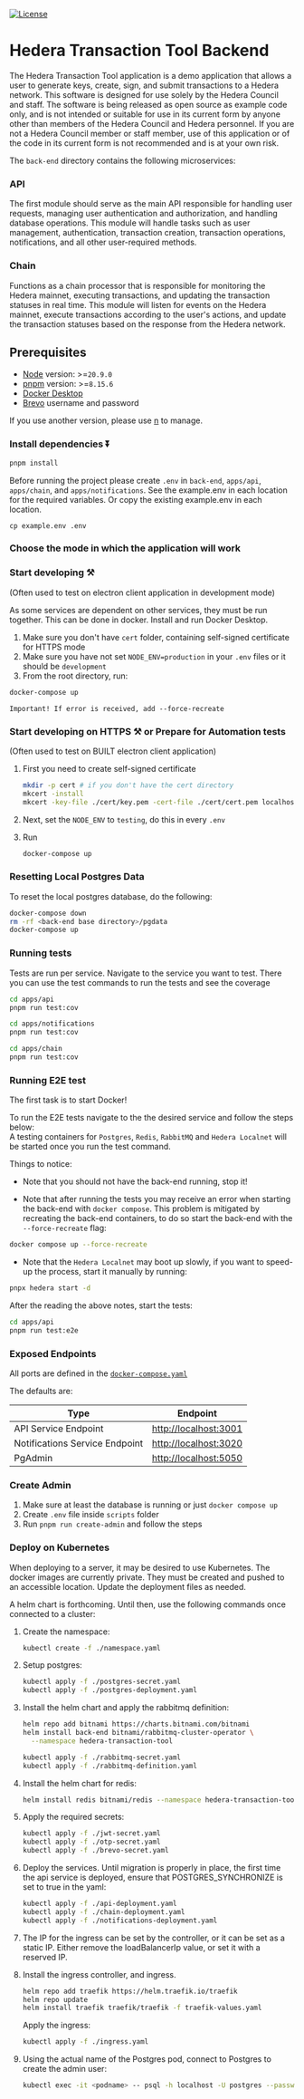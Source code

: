 [![License](https://img.shields.io/badge/License-Apache%202.0-blue.svg)](https://opensource.org/licenses/Apache-2.0)

# Hedera Transaction Tool Backend

The Hedera Transaction Tool application is a demo application that allows a user to generate keys, create, sign, and submit transactions to a Hedera network. This software is designed for use solely by the Hedera Council and staff. The software is being released as open source as example code only, and is not intended or suitable for use in its current form by anyone other than members of the Hedera Council and Hedera personnel. If you are not a Hedera Council member or staff member, use of this application or of the code in its current form is not recommended
and is at your own risk.

The `back-end` directory contains the following microservices:

### API

The first module should serve as the main API responsible for handling user requests, managing user authentication and authorization, and handling database operations. This module will handle tasks such as user management, authentication, transaction creation, transaction operations, notifications, and all other user-required methods.

### Chain

Functions as a chain processor that is responsible for monitoring the Hedera mainnet, executing transactions, and updating the transaction statuses in real time. This module will listen for events on the Hedera mainnet, execute transactions according to the user's actions, and update the transaction statuses based on the response from the Hedera network.

## Prerequisites

- [Node](https://nodejs.org/en/download/package-manager) version: >=`20.9.0`
- [pnpm](https://pnpm.io/installation) version: >=`8.15.6`
- [Docker Desktop](https://docs.docker.com/desktop/install/mac-install/)
- [Brevo](https://www.brevo.com/pricing/?utm_source=adwords_brand&utm_medium=lastclick&utm_content=SendinBlue&utm_extension=sitelinks&utm_term=brevo&utm_matchtype=e&utm_campaign=20011980161&utm_network=g&km_adid=683810310625&km_adposition=&km_device=c&utm_adgroupid=151171466311&gad_source=1&gclid=CjwKCAjwupGyBhBBEiwA0UcqaJ5UFQ8uNznjz1kUfokSV1JhaWfwqFgXrNfRrB2jqE0g4LCLaKNxpBoCsw8QAvD_BwE) username and password

If you use another version, please use [n](https://github.com/tj/n) to manage.

### Install dependencies ⏬

```bash
pnpm install
```

Before running the project please create `.env` in `back-end`, `apps/api`, `apps/chain`,
and `apps/notifications`. See the example.env in each location for the required variables.
Or copy the existing example.env in each location.

```shell
cp example.env .env
```

### Choose the mode in which the application will work

### Start developing ⚒️

(Often used to test on electron client application in development mode)

As some services are dependent on other services, they must be run together.
This can be done in docker. Install and run Docker Desktop.

1. Make sure you don't have `cert` folder, containing self-signed certificate for HTTPS mode
2. Make sure you have not set `NODE_ENV=production` in your `.env` files or it should be `development`
3. From the root directory, run:

```bash
docker-compose up
```

`Important! If error is received, add --force-recreate`

### Start developing on HTTPS ⚒️ or Prepare for Automation tests

(Often used to test on BUILT electron client application)

1. First you need to create self-signed certificate

   ```bash
   mkdir -p cert # if you don't have the cert directory
   mkcert -install
   mkcert -key-file ./cert/key.pem -cert-file ./cert/cert.pem localhost
   ```

2. Next, set the `NODE_ENV` to `testing`, do this in every `.env`

3. Run
   ```bash
   docker-compose up
   ```

### Resetting Local Postgres Data

To reset the local postgres database, do the following:

```bash
docker-compose down
rm -rf <back-end base directory>/pgdata
docker-compose up
```

### Running tests

Tests are run per service. Navigate to the service you want to test. There you can use the test commands to run the tests and see the coverage

```bash
cd apps/api
pnpm run test:cov
```

```bash
cd apps/notifications
pnpm run test:cov
```

```bash
cd apps/chain
pnpm run test:cov
```

### Running E2E test

The first task is to start Docker!

To run the E2E tests navigate to the the desired service and follow the steps below: \
A testing containers for `Postgres`, `Redis`, `RabbitMQ` and `Hedera Localnet` will be started once you run the test command.

Things to notice:

- Note that you should not have the back-end running, stop it!

- Note that after running the tests you may receive an error when starting the back-end with `docker compose`. This problem is mitigated by recreating the back-end containers, to do so start the back-end with the `--force-recreate` flag:

```bash
docker compose up --force-recreate
```

- Note that the `Hedera Localnet` may boot up slowly, if you want to speed-up the process, start it manually by running:

```bash
pnpx hedera start -d
```

After the reading the above notes, start the tests:

```bash
cd apps/api
pnpm run test:e2e
```

### Exposed Endpoints

All ports are defined in the [`docker-compose.yaml`](./docker-compose.yaml)

The defaults are:

| Type                           | Endpoint                                       |
| ------------------------------ | ---------------------------------------------- |
| API Service Endpoint           | [http://localhost:3001](http://localhost:3001) |
| Notifications Service Endpoint | [http://localhost:3020](http://localhost:3020) |
| PgAdmin                        | [http://localhost:5050](http://localhost:5050) |

### Create Admin

1. Make sure at least the database is running or just `docker compose up`
2. Create `.env` file inside `scripts` folder
3. Run `pnpm run create-admin` and follow the steps

### Deploy on Kubernetes

When deploying to a server, it may be desired to use Kubernetes.
The docker images are currently private. They must be created and pushed
to an accessible location. Update the deployment files as needed.

A helm chart is forthcoming.
Until then, use the following commands once connected to a cluster:

1. Create the namespace:

   ```bash
   kubectl create -f ./namespace.yaml
   ```

2. Setup postgres:

   ```bash
   kubectl apply -f ./postgres-secret.yaml
   kubectl apply -f ./postgres-deployment.yaml
   ```

3. Install the helm chart and apply the rabbitmq definition:

   ```bash
   helm repo add bitnami https://charts.bitnami.com/bitnami
   helm install back-end bitnami/rabbitmq-cluster-operator \
     --namespace hedera-transaction-tool 
   
   kubectl apply -f ./rabbitmq-secret.yaml
   kubectl apply -f ./rabbitmq-definition.yaml
   ```

4. Install the helm chart for redis:

   ```bash
   helm install redis bitnami/redis --namespace hedera-transaction-tool --set auth.enabled=false --set architecture=standalone
   ```

5. Apply the required secrets:

   ```bash
   kubectl apply -f ./jwt-secret.yaml
   kubectl apply -f ./otp-secret.yaml
   kubectl apply -f ./brevo-secret.yaml
   ```
   
6. Deploy the services. Until migration is properly in place, the first time the api service is deployed, ensure that POSTGRES_SYNCHRONIZE is set to true in the yaml:
   ```bash
   kubectl apply -f ./api-deployment.yaml
   kubectl apply -f ./chain-deployment.yaml
   kubectl apply -f ./notifications-deployment.yaml
   ```

7. The IP for the ingress can be set by the controller, or it can be set as a static IP. Either remove the loadBalancerIp value, or set it with a reserved IP.

8. Install the ingress controller, and ingress.  

   ```bash
   helm repo add traefik https://helm.traefik.io/traefik
   helm repo update
   helm install traefik traefik/traefik -f traefik-values.yaml
   ```

    Apply the ingress:

    ```bash
    kubectl apply -f ./ingress.yaml
    ```

9. Using the actual name of the Postgres pod, connect to Postgres to create the admin user:

   ```bash
   kubectl exec -it <podname> -- psql -h localhost -U postgres --password -p 5432
   ```
